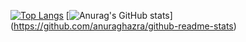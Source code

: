 [![Top Langs](https://github-readme-stats.vercel.app/api/top-langs/?username=IwadareRyu
)](https://github.com/anuraghazra/github-readme-stats)
[![Anurag's GitHub stats](https://github-readme-stats.vercel.app/api?username=IwadareRyu)]
(https://github.com/anuraghazra/github-readme-stats)
<!--
**IwadareRyu/IwadareRyu** is a ✨ _special_ ✨ repository because its `README.md` (this file) appears on your GitHub profile.

Here are some ideas to get you started:

- 🔭 I’m currently working on ...
- 🌱 I’m currently learning ...
- 👯 I’m looking to collaborate on ...
- 🤔 I’m looking for help with ...
- 💬 Ask me about ...
- 📫 How to reach me: ...
- 😄 Pronouns: ...
- ⚡ Fun fact: ...
-->
